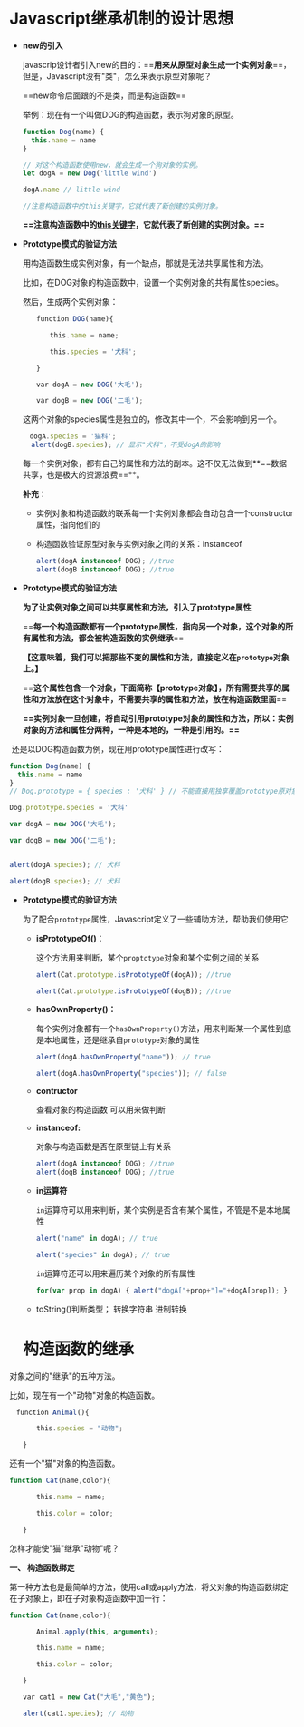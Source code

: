 # Javascript继承机制的设计思想



+ **new的引入**

  javascrip设计者引入new的目的：==**用来从原型对象生成一个实例对象**==，但是，Javascript没有"类"，怎么来表示原型对象呢？

  ==new命令后面跟的不是类，而是构造函数==

  举例：现在有一个叫做DOG的构造函数，表示狗对象的原型。

  ```javascript
  function Dog(name) {
    this.name = name
  }
  
  // 对这个构造函数使用new，就会生成一个狗对象的实例。
  let dogA = new Dog('little wind')
  
  dogA.name // little wind
  
  //注意构造函数中的this关键字，它就代表了新创建的实例对象。
  ```

  **==注意构造函数中的[this关键字](http://www.ruanyifeng.com/blog/2010/04/using_this_keyword_in_javascript.html)，它就代表了新创建的实例对象。==**

+ **Prototype模式的验证方法**

  用构造函数生成实例对象，有一个缺点，那就是无法共享属性和方法。

  比如，在DOG对象的构造函数中，设置一个实例对象的共有属性species。

  然后，生成两个实例对象：

  ```javascript
  　　function DOG(name){
  
  　　　　this.name = name;
  
  　　　　this.species = '犬科';
  
  　　}
  
  　　var dogA = new DOG('大毛');
  
  　　var dogB = new DOG('二毛');
  ```

  这两个对象的species属性是独立的，修改其中一个，不会影响到另一个。

  ```javascript
  　dogA.species = '猫科';
  	alert(dogB.species); // 显示"犬科"，不受dogA的影响
  ```

  每一个实例对象，都有自己的属性和方法的副本。这不仅无法做到**==数据共享，也是极大的资源浪费==**。

  **补充**：

  -  实例对象和构造函数的联系每一个实例对象都会自动包含一个constructor属性，指向他们的

  - 构造函数验证原型对象与实例对象之间的关系：instanceof

    ```js
    alert(dogA instanceof DOG); //true
    alert(dogB instanceof DOG); //true
    ```

    

+ **Prototype模式的验证方法**

  **为了让实例对象之间可以共享属性和方法，引入了prototype属性**

  ==**每一个构造函数都有一个prototype属性，指向另一个对象，这个对象的所有属性和方法，都会被构造函数的实例继承**==

  **【这意味着，我们可以把那些不变的属性和方法，直接定义在`prototype`对象上。】**

  ==**这个属性包含一个对象，下面简称【prototype对象】，所有需要共享的属性和方法放在这个对象中，不需要共享的属性和方法，放在构造函数里面**==

  **==实例对象一旦创建，将自动引用prototype对象的属性和方法，所以：实例对象的方法和属性分两种，一种是本地的，一种是引用的。==**

​	还是以DOG构造函数为例，现在用prototype属性进行改写：

```javascript
function Dog(name) {
  this.name = name
}
// Dog.prototype = { species : '犬科' } // 不能直接用独享覆盖prototype原对象，会覆盖con structor,__proto__两个默认属性

Dog.prototype.species = '犬科'

var dogA = new DOG('大毛');

var dogB = new DOG('二毛');


alert(dogA.species); // 犬科

alert(dogB.species); // 犬科
```



+ **Prototype模式的验证方法**

  为了配合`prototype`属性，Javascript定义了一些辅助方法，帮助我们使用它

  - **isPrototypeOf()**： 

    这个方法用来判断，某个`proptotype`对象和某个实例之间的关系

    ```js
    alert(Cat.prototype.isPrototypeOf(dogA)); //true
    
    alert(Cat.prototype.isPrototypeOf(dogB)); //true
    ```

    

  - **hasOwnProperty()：**

    每个实例对象都有一个`hasOwnProperty()`方法，用来判断某一个属性到底是本地属性，还是继承自`prototype`对象的属性

    ```js
    alert(dogA.hasOwnProperty("name")); // true
    
    alert(dogA.hasOwnProperty("species")); // false
    ```

  - **contructor**

    查看对象的构造函数 可以用来做判断

    

    

  - **instanceof:**

    对象与构造函数是否在原型链上有关系

    ```js
    alert(dogA instanceof DOG); //true
    alert(dogB instanceof DOG); //true
    ```

  - **in运算符**

    `in`运算符可以用来判断，某个实例是否含有某个属性，不管是不是本地属性

    ```js
    alert("name" in dogA); // true
    
    alert("species" in dogA); // true
    ```

    `in`运算符还可以用来遍历某个对象的所有属性

    ```js
    for(var prop in dogA) { alert("dogA["+prop+"]="+dogA[prop]); }
    ```

    

  - toString()判断类型；  转换字符串  进制转换

    

  # 构造函数的继承



对象之间的"继承"的五种方法。

比如，现在有一个"动物"对象的构造函数。

```js
　function Animal(){

　　　　this.species = "动物";

　　}
```

还有一个"猫"对象的构造函数。

```javascript
function Cat(name,color){

　　　　this.name = name;

　　　　this.color = color;

　　}
```

怎样才能使"猫"继承"动物"呢？



**一、 构造函数绑定**

第一种方法也是最简单的方法，使用call或apply方法，将父对象的构造函数绑定在子对象上，即在子对象构造函数中加一行：

```js
function Cat(name,color){

　　　　Animal.apply(this, arguments);

　　　　this.name = name;

　　　　this.color = color;

　　}

　　var cat1 = new Cat("大毛","黄色");

　　alert(cat1.species); // 动物
```

